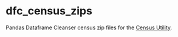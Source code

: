 # dfc_census_zips
Pandas Dataframe Cleanser census zip files for the <a href="https://rickkrasinski.github.io/dfcleanser/help/dfcleanser-Census_Utility.html">Census Utility</a>.

